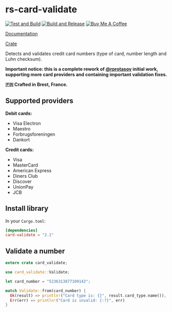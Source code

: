 rs-card-validate
================

[![Test and Build](https://github.com/valeriansaliou/rs-card-validate/workflows/Test%20and%20Build/badge.svg?branch=master)](https://github.com/valeriansaliou/rs-card-validate/actions?query=workflow%3A%22Test+and+Build%22) [![Build and Release](https://github.com/valeriansaliou/rs-card-validate/workflows/Build%20and%20Release/badge.svg)](https://github.com/valeriansaliou/rs-card-validate/actions?query=workflow%3A%22Build+and+Release%22) [![Buy Me A Coffee](https://img.shields.io/badge/buy%20me%20a%20coffee-donate-yellow.svg)](https://www.buymeacoffee.com/valeriansaliou)

[Documentation](https://docs.rs/crate/card-validate)

[Crate](https://crates.io/crates/card-validate)

Detects and validates credit card numbers (type of card, number length and Luhn checksum).

**Important notice: this is a complete rework of [@rprotasov](https://github.com/rprotasov/creditcardvalidator) initial work, supporting more card providers and containing important validation fixes.**

**🇫🇷 Crafted in Brest, France.**

## Supported providers

**Debit cards:**

* Visa Electron
* Maestro
* Forbrugsforeningen
* Dankort

**Credit cards:**

* Visa
* MasterCard
* American Express
* Diners Club
* Discover
* UnionPay
* JCB

## Install library

In your `Cargo.toml`:

```toml
[dependencies]
card-validate = "2.1"
```

## Validate a number

```rust
extern crate card_validate;

use card_validate::Validate;

let card_number = "5236313877109142";

match Validate::from(card_number) {
  Ok(result) => println!("Card type is: {}", result.card_type.name()),
  Err(err) => println!("Card is invalid: {:?}", err)
}
```
